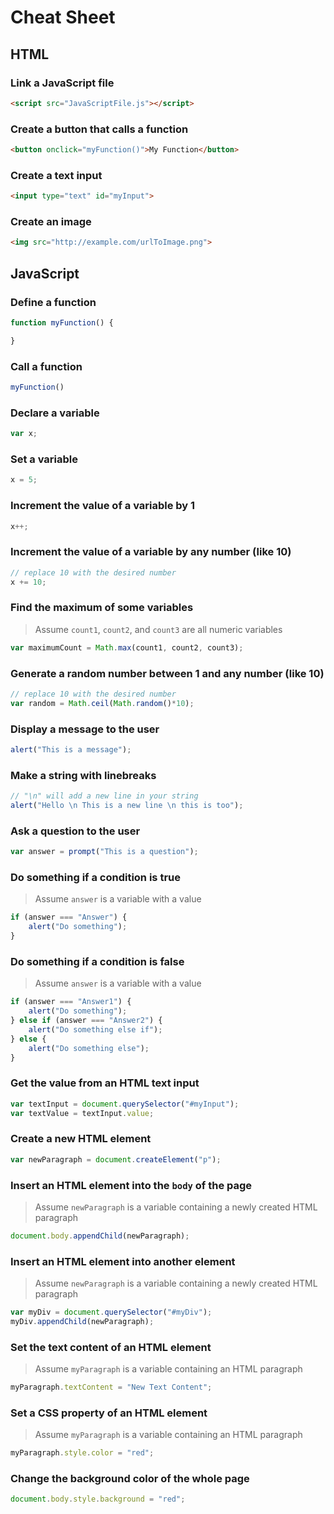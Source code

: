 # Cheat Sheet

## HTML
### Link a JavaScript file
```html
<script src="JavaScriptFile.js"></script>
```

### Create a button that calls a function
```html
<button onclick="myFunction()">My Function</button>
```

### Create a text input
```html
<input type="text" id="myInput">
```

### Create an image
```html
<img src="http://example.com/urlToImage.png">
```

## JavaScript
### Define a function
```js
function myFunction() {

}
```

### Call a function
```js
myFunction()
```

### Declare a variable
```js
var x;
```

### Set a variable
```js
x = 5;
```

### Increment the value of a variable by 1
```js
x++;
```

### Increment the value of a variable by any number (like 10)
```js
// replace 10 with the desired number
x += 10;
```

### Find the maximum of some variables
>Assume `count1`, `count2`, and `count3` are all numeric variables
```js
var maximumCount = Math.max(count1, count2, count3);
```

### Generate a random number between 1 and any number (like 10)
```js
// replace 10 with the desired number
var random = Math.ceil(Math.random()*10);
```

### Display a message to the user
```js
alert("This is a message");
```

### Make a string with linebreaks
```js
// "\n" will add a new line in your string
alert("Hello \n This is a new line \n this is too");
```

### Ask a question to the user
```js
var answer = prompt("This is a question");
```

### Do something if a condition is true
>Assume `answer` is a variable with a value
```js
if (answer === "Answer") {
    alert("Do something");
}
```

### Do something if a condition is false
>Assume `answer` is a variable with a value
```js
if (answer === "Answer1") {
    alert("Do something");
} else if (answer === "Answer2") {
    alert("Do something else if");
} else {
    alert("Do something else");
}
```

### Get the value from an HTML text input
```js
var textInput = document.querySelector("#myInput");
var textValue = textInput.value;
```

### Create a new HTML element
```js
var newParagraph = document.createElement("p");
```

### Insert an HTML element into the `body` of the page
>Assume `newParagraph` is a variable containing a newly created HTML paragraph

```js
document.body.appendChild(newParagraph);
```

### Insert an HTML element into another element
>Assume `newParagraph` is a variable containing a newly created HTML paragraph

```js
var myDiv = document.querySelector("#myDiv");
myDiv.appendChild(newParagraph);
```

### Set the text content of an HTML element
>Assume `myParagraph` is a variable containing an HTML paragraph

```js
myParagraph.textContent = "New Text Content";
```

### Set a CSS property of an HTML element
>Assume `myParagraph` is a variable containing an HTML paragraph

```js
myParagraph.style.color = "red";
```

### Change the background color of the whole page
```js
document.body.style.background = "red";
```